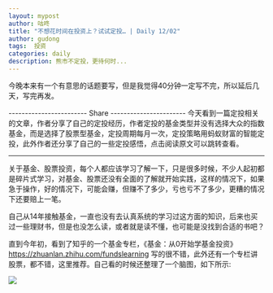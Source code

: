 ```yaml
---
layout: mypost
author: 咕咚
title: "不想花时间在投资上？试试定投… | Daily 12/02"
author: gudong
tags:  投资
categories: daily
description: 熊市不定投，更待何时...
---
```


今晚本来有一个有意思的话题要写，但是我觉得40分钟一定写不完，所以延后几天，写完再发。

------------------------ Share ----------------------- 
今天看到一篇定投相关的文章，作者分享了自己的定投经历，作者定投的基金类型并没有选择大众的指数基金，而是选择了股票型基金，定投周期每月一次，定投策略用蚂蚁财富的智能定投，此外作者还分享了自己的一些定投感悟，点击阅读原文可以跳转查看。

---

关于基金、股票投资，每个人都应该学习了解一下，只是很多时候，不少人起初都是碎片式学习，对基金、股票还没有全面的了解就开始实践，这样的情况下，如果急于操作，好的情况下，可能会赚，但赚不了多少，亏也亏不了多少，更糟的情况下还要赔上一笔。

自己从14年接触基金，一直也没有去认真系统的学习过这方面的知识，后来也买过一些理财书，但是也没怎么读，或者就是读不懂，也可能是没找到合适的书吧？

直到今年初，看到了知乎的一个基金专栏，《基金：从0开始学基金投资》https://zhuanlan.zhihu.com/fundslearning 写的很不错，此外还有一个专栏讲股票，都不错，这里推荐。自己看的时候还整理了一个脑图，如下所示:

![](https://i.loli.net/2019/02/27/5c75d73139f8a.png)